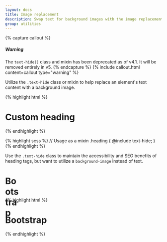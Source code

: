 ```yaml
---
layout: docs
title: Image replacement
description: Swap text for background images with the image replacement class.
group: utilities
---
```


{% capture callout %}

##### Warning

The `text-hide()` class and mixin has been deprecated as of v4.1. It will be removed entirely in v5.
{% endcapture %}
{% include callout.html content=callout type="warning" %}

Utilize the `.text-hide` class or mixin to help replace an element's text content with a background image.

{% highlight html %}

<h1 class="text-hide">Custom heading</h1>
{% endhighlight %}

{% highlight scss %}
// Usage as a mixin
.heading {
@include text-hide;
}
{% endhighlight %}

Use the `.text-hide` class to maintain the accessibility and SEO benefits of heading tags, but want to utilize a `background-image` instead of text.

<div class="bd-example">
  <h1 class="text-hide" style="background-image: url('{{ site.baseurl }}/docs/{{ site.docs_version }}/assets/brand/bootstrap-solid.svg'); width: 50px; height: 50px;">Bootstrap</h1>
</div>

{% highlight html %}

<h1 class="text-hide" style="background-image: url('...');">Bootstrap</h1>
{% endhighlight %}
